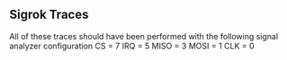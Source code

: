 ## Sigrok Traces ##

All of these traces should have been performed with the following signal analyzer configuration
CS = 7
IRQ = 5
MISO = 3
MOSI = 1
CLK = 0
